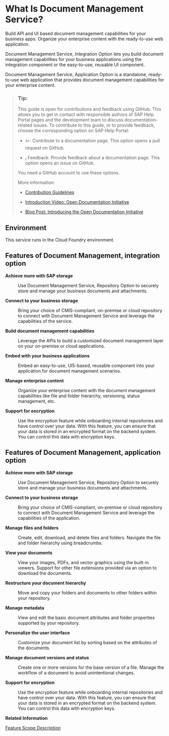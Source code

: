 <!-- loio27e742e062924d72a9f1cb94a8c8346c -->

<link rel="stylesheet" type="text/css" href="css/sap-icons.css"/>

# What Is Document Management Service?

Build API and UI based document management capabilities for your business apps. Organize your enterprise content with the ready-to-use web application. 

Document Management Service, Integration Option lets you build document management capabilities for your business applications using the integration component or the easy-to-use, reusable UI component.

Document Management Service, Application Option is a standalone, ready-to-use web application that provides document management capabilities for your enterprise content.

> ### Tip:  
> This guide is open for contributions and feedback using GitHub. This allows you to get in contact with responsible authors of SAP Help Portal pages and the development team to discuss documentation-related issues. To contribute to this guide, or to provide feedback, choose the corresponding option on SAP Help Portal:
> 
> -   :pencil2:: Contribute to a documentation page. This option opens a pull request on GitHub.
> 
> -   <span class="SAP-icons"></span> Feedback: Provide feedback about a documentation page. This option opens an issue on GitHub.
> 
> 
> You need a GitHub account to use these options.
> 
> More information:
> 
> -   [Contribution Guidelines](https://help.sap.com/docs/open-documentation-initiative/contribution-guidelines/readme.html)
> 
> -   [Introduction Video: Open Documentation Initiative](https://www.youtube.com/watch?v=WJ0oarMlVW4)
> 
> -   [Blog Post: Introducing the Open Documentation Initiative](https://blogs.sap.com/2021/05/20/introducing-the-open-documentation-initiative/)



## Environment

This service runs in the Cloud Foundry environment.



## Features of Document Management, integration option


<dl>
<dt><b>

Achieve more with SAP storage 

</b></dt>
<dd>

Use Document Management Service, Repository Option to securely store and manage your business documents and attachments.



</dd><dt><b>

Connect to your business storage 

</b></dt>
<dd>

Bring your choice of CMIS-compliant, on-premise or cloud repository to connect with Document Management Service and leverage the capabilities of the service.



</dd><dt><b>

Build document management capabilities 

</b></dt>
<dd>

Leverage the APIs to build a customized document management layer on your on-premise or cloud applications.



</dd><dt><b>

Embed with your business applications 

</b></dt>
<dd>

Embed an easy-to-use, UI5-based, reusable component into your application for document management scenarios.



</dd><dt><b>

Manage enterprise content 

</b></dt>
<dd>

Organize your enterprise content with the document management capabilities like file and folder hierarchy, versioning, status management, etc.



</dd><dt><b>

Support for encryption 

</b></dt>
<dd>

Use the encryption feature while onboarding internal repositories and have control over your data. With this feature, you can ensure that your data is stored in an encrypted format on the backend system. You can control this data with encryption keys.



</dd>
</dl>



## Features of Document Management, application option


<dl>
<dt><b>

Achieve more with SAP storage 

</b></dt>
<dd>

Use Document Management Service, Repository Option to securely store and manage your business documents and attachments.



</dd><dt><b>

Connect to your business storage 

</b></dt>
<dd>

Bring your choice of CMIS-compliant, on-premise or cloud repository to connect with Document Management Service and leverage the capabilities of the application.



</dd><dt><b>

Manage files and folders 

</b></dt>
<dd>

Create, edit, download, and delete files and folders. Navigate the file and folder hierarchy using breadcrumbs.



</dd><dt><b>

View your documents 

</b></dt>
<dd>

View your images, PDFs, and vector graphics using the built-in viewers. Support for other file extensions provided via an option to download the documents.



</dd><dt><b>

Restructure your document hierarchy 

</b></dt>
<dd>

Move and copy your folders and documents to other folders within your repository.



</dd><dt><b>

Manage metadata 

</b></dt>
<dd>

View and edit the basic document attributes and folder properties supported by your repository.



</dd><dt><b>

Personalize the user interface 

</b></dt>
<dd>

Customize your document list by sorting based on the attributes of the documents.



</dd><dt><b>

Manage document versions and status 

</b></dt>
<dd>

Create one or more versions for the base version of a file. Manage the workflow of a document to avoid unintentional changes.



</dd><dt><b>

Support for encryption 

</b></dt>
<dd>

Use the encryption feature while onboarding internal repositories and have control over your data. With this feature, you can ensure that your data is stored in an encrypted format on the backend system. You can control this data with encryption keys.



</dd>
</dl>

**Related Information**  


[Feature Scope Description](https://help.sap.com/doc/4551b91432244b9586798187207100a7/Cloud/en-US/Document_Management_FSD.pdf)

